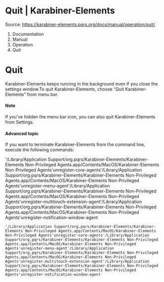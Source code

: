 # Quit | Karabiner-Elements

Source: https://karabiner-elements.pqrs.org/docs/manual/operation/quit/

1. Documentation
1. Manual
1. Operation
1. Quit

# Quit

Karabiner-Elements keeps running in the background even if you close the settings window.To quit Karabiner-Elements, choose “Quit Karabiner-Elements” from menu bar.

#### Note

If you’ve hidden the menu bar icon, you can also quit Karabiner-Elements from Settings.

#### Advanced topic

If you want to terminate Karabiner-Elements from the command line, execute the following commands:

'/Library/Application Support/org.pqrs/Karabiner-Elements/Karabiner-Elements Non-Privileged Agents.app/Contents/MacOS/Karabiner-Elements Non-Privileged Agents'unregister-core-agents'/Library/Application Support/org.pqrs/Karabiner-Elements/Karabiner-Elements Non-Privileged Agents.app/Contents/MacOS/Karabiner-Elements Non-Privileged Agents'unregister-menu-agent'/Library/Application Support/org.pqrs/Karabiner-Elements/Karabiner-Elements Non-Privileged Agents.app/Contents/MacOS/Karabiner-Elements Non-Privileged Agents'unregister-multitouch-extension-agent'/Library/Application Support/org.pqrs/Karabiner-Elements/Karabiner-Elements Non-Privileged Agents.app/Contents/MacOS/Karabiner-Elements Non-Privileged Agents'unregister-notification-window-agent

`'/Library/Application Support/org.pqrs/Karabiner-Elements/Karabiner-Elements Non-Privileged Agents.app/Contents/MacOS/Karabiner-Elements Non-Privileged Agents'unregister-core-agents'/Library/Application Support/org.pqrs/Karabiner-Elements/Karabiner-Elements Non-Privileged Agents.app/Contents/MacOS/Karabiner-Elements Non-Privileged Agents'unregister-menu-agent'/Library/Application Support/org.pqrs/Karabiner-Elements/Karabiner-Elements Non-Privileged Agents.app/Contents/MacOS/Karabiner-Elements Non-Privileged Agents'unregister-multitouch-extension-agent'/Library/Application Support/org.pqrs/Karabiner-Elements/Karabiner-Elements Non-Privileged Agents.app/Contents/MacOS/Karabiner-Elements Non-Privileged Agents'unregister-notification-window-agent `